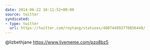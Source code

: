 ```yaml
---
date: 2014-06-22 16:11:52+00:00
source: twitter
syndicated:
- type: twitter
  url: https://twitter.com/roytang/statuses/480744993770856449/
---
```


@lizbethjane https://www.livememe.com/pzo8bz5